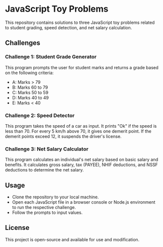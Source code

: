 # JavaScript Toy Problems

This repository contains solutions to three JavaScript toy problems related to student grading, speed detection, and net salary calculation.

## Challenges

### Challenge 1: Student Grade Generator

This program prompts the user for student marks and returns a grade based on the following criteria:

- A: Marks > 79
- B: Marks 60 to 79
- C: Marks 50 to 59
- D: Marks 40 to 49
- E: Marks < 40

### Challenge 2: Speed Detector

This program takes the speed of a car as input. It prints "Ok" if the speed is less than 70. For every 5 km/h above 70, it gives one demerit point. If the demerit points exceed 12, it suspends the driver's license.

### Challenge 3: Net Salary Calculator

This program calculates an individual's net salary based on basic salary and benefits. It calculates gross salary, tax (PAYEE), NHIF deductions, and NSSF deductions to determine the net salary.

## Usage

- Clone the repository to your local machine.
- Open each JavaScript file in a browser console or Node.js environment to run the respective challenge.
- Follow the prompts to input values.

## License

This project is open-source and available for use and modification.